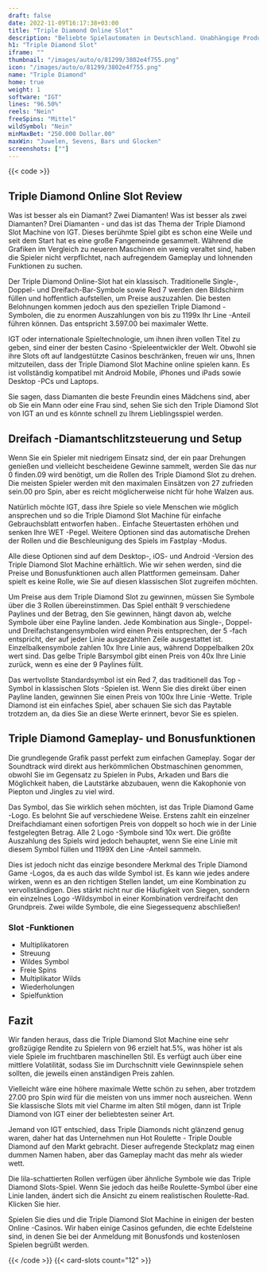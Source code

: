 ```yaml
---
draft: false
date: 2022-11-09T16:17:38+03:00
title: "Triple Diamond Online Slot"
description: "Beliebte Spielautomaten in Deutschland. Unabhängige Produktbewertungen und exklusive Anmeldeangebote. Jetzt spielen!"
h1: "Triple Diamond Slot"
iframe: ""
thumbnail: "/images/auto/o/81299/3802e4f755.png"
icon: "/images/auto/o/81299/3802e4f755.png"
name: "Triple Diamond"
home: true
weight: 1
software: "IGT"
lines: "96.50%"
reels: "Nein"
freeSpins: "Mittel"
wildSymbol: "Nein"
minMaxBet: "250.000 Dollar.00"
maxWin: "Juwelen, Sevens, Bars und Glocken"
screenshots: [""]
---
```


{{< code >}}<h2>Triple Diamond Online Slot Review</h2><p>Was ist besser als ein Diamant? Zwei Diamanten! Was ist besser als zwei Diamanten? Drei Diamanten - und das ist das Thema der Triple Diamond Slot Machine von IGT. Dieses berühmte Spiel gibt es schon eine Weile und seit dem Start hat es eine große Fangemeinde gesammelt. Während die Grafiken im Vergleich zu neueren Maschinen ein wenig veraltet sind, haben die Spieler nicht verpflichtet, nach aufregendem Gameplay und lohnenden Funktionen zu suchen.</p><p>Der Triple Diamond Online-Slot hat ein klassisch. Traditionelle Single-, Doppel- und Dreifach-Bar-Symbole sowie Red 7 werden den Bildschirm füllen und hoffentlich aufstellen, um Preise auszuzahlen. Die besten Belohnungen kommen jedoch aus den speziellen Triple Diamond -Symbolen, die zu enormen Auszahlungen von bis zu 1199x Ihr Line -Anteil führen können. Das entspricht 3.597.00 bei maximaler Wette.</p><p>IGT oder internationale Spieltechnologie, um ihnen ihren vollen Titel zu geben, sind einer der besten Casino -Spieleentwickler der Welt. Obwohl sie ihre Slots oft auf landgestützte Casinos beschränken, freuen wir uns, Ihnen mitzuteilen, dass der Triple Diamond Slot Machine online spielen kann. Es ist vollständig kompatibel mit Android Mobile, iPhones und iPads sowie Desktop -PCs und Laptops.</p><p>Sie sagen, dass Diamanten die beste Freundin eines Mädchens sind, aber ob Sie ein Mann oder eine Frau sind, sehen Sie sich den Triple Diamond Slot von IGT an und es könnte schnell zu Ihrem Lieblingsspiel werden.</p><h2>Dreifach -Diamantschlitzsteuerung und Setup</h2><p>Wenn Sie ein Spieler mit niedrigem Einsatz sind, der ein paar Drehungen genießen und vielleicht bescheidene Gewinne sammelt, werden Sie das nur 0 finden.09 wird benötigt, um die Rollen des Triple Diamond Slot zu drehen. Die meisten Spieler werden mit den maximalen Einsätzen von 27 zufrieden sein.00 pro Spin, aber es reicht möglicherweise nicht für hohe Walzen aus.</p><p>Natürlich möchte IGT, dass ihre Spiele so viele Menschen wie möglich ansprechen und so die Triple Diamond Slot Machine für einfache Gebrauchsblatt entworfen haben.. Einfache Steuertasten erhöhen und senken Ihre WET -Pegel. Weitere Optionen sind das automatische Drehen der Rollen und die Beschleunigung des Spiels im Fastplay -Modus.</p><p>Alle diese Optionen sind auf dem Desktop-, iOS- und Android -Version des Triple Diamond Slot Machine erhältlich. Wie wir sehen werden, sind die Preise und Bonusfunktionen auch allen Plattformen gemeinsam. Daher spielt es keine Rolle, wie Sie auf diesen klassischen Slot zugreifen möchten.</p><p>Um Preise aus dem Triple Diamond Slot zu gewinnen, müssen Sie Symbole über die 3 Rollen übereinstimmen. Das Spiel enthält 9 verschiedene Paylines und der Betrag, den Sie gewinnen, hängt davon ab, welche Symbole über eine Payline landen. Jede Kombination aus Single-, Doppel- und Dreifachstangensymbolen wird einen Preis entsprechen, der 5 -fach entspricht, der auf jeder Linie ausgezahlten Zeile ausgestattet ist. Einzelbalkensymbole zahlen 10x Ihre Linie aus, während Doppelbalken 20x wert sind. Das gelbe Triple Barsymbol gibt einen Preis von 40x Ihre Linie zurück, wenn es eine der 9 Paylines füllt.</p><p>Das wertvollste Standardsymbol ist ein Red 7, das traditionell das Top -Symbol in klassischen Slots -Spielen ist. Wenn Sie dies direkt über einen Payline landen, gewinnen Sie einen Preis von 100x Ihre Linie -Wette. Triple Diamond ist ein einfaches Spiel, aber schauen Sie sich das Paytable trotzdem an, da dies Sie an diese Werte erinnert, bevor Sie es spielen.</p><h2>Triple Diamond Gameplay- und Bonusfunktionen</h2><p>Die grundlegende Grafik passt perfekt zum einfachen Gameplay. Sogar der Soundtrack wird direkt aus herkömmlichen Obstmaschinen genommen, obwohl Sie im Gegensatz zu Spielen in Pubs, Arkaden und Bars die Möglichkeit haben, die Lautstärke abzubauen, wenn die Kakophonie von Piepton und Jingles zu viel wird.</p><p>Das Symbol, das Sie wirklich sehen möchten, ist das Triple Diamond Game -Logo. Es belohnt Sie auf verschiedene Weise. Erstens zahlt ein einzelner Dreifachdiamant einen sofortigen Preis von doppelt so hoch wie in der Linie festgelegten Betrag. Alle 2 Logo -Symbole sind 10x wert. Die größte Auszahlung des Spiels wird jedoch behauptet, wenn Sie eine Linie mit diesem Symbol füllen und 1199X den Line -Anteil sammeln.</p><p>Dies ist jedoch nicht das einzige besondere Merkmal des Triple Diamond Game -Logos, da es auch das wilde Symbol ist. Es kann wie jedes andere wirken, wenn es an den richtigen Stellen landet, um eine Kombination zu vervollständigen. Dies stärkt nicht nur die Häufigkeit von Siegen, sondern ein einzelnes Logo -Wildsymbol in einer Kombination verdreifacht den Grundpreis. Zwei wilde Symbole, die eine Siegessequenz abschließen!</p><h3>
Slot -Funktionen</h3><ul>
<li></span>
Multiplikatoren</li>
<li></span>
Streuung</li>
<li></span>
Wildes Symbol</li>
<li></span>
Freie Spins</li>
<li></span>
Multiplikator Wilds</li>
<li></span>
Wiederholungen</li>
<li></span>
Spielfunktion</li></ul><h2>Fazit</h2><p>Wir fanden heraus, dass die Triple Diamond Slot Machine eine sehr großzügige Rendite zu Spielern von 96 erzielt hat.5%, was höher ist als viele Spiele im fruchtbaren maschinellen Stil. Es verfügt auch über eine mittlere Volatilität, sodass Sie im Durchschnitt viele Gewinnspiele sehen sollten, die jeweils einen anständigen Preis zahlen.</p><p>Vielleicht wäre eine höhere maximale Wette schön zu sehen, aber trotzdem 27.00 pro Spin wird für die meisten von uns immer noch ausreichen. Wenn Sie klassische Slots mit viel Charme im alten Stil mögen, dann ist Triple Diamond von IGT einer der beliebtesten seiner Art.</p><p>Jemand von IGT entschied, dass Triple Diamonds nicht glänzend genug waren, daher hat das Unternehmen nun Hot Roulette - Triple Double Diamond auf den Markt gebracht. Dieser aufregende Steckplatz mag einen dummen Namen haben, aber das Gameplay macht das mehr als wieder wett.</p><p>Die lila-schattierten Rollen verfügen über ähnliche Symbole wie das Triple Diamond Slots-Spiel. Wenn Sie jedoch das heiße Roulette-Symbol über eine Linie landen, ändert sich die Ansicht zu einem realistischen Roulette-Rad. Klicken Sie hier.</p><p>Spielen Sie dies und die Triple Diamond Slot Machine in einigen der besten Online -Casinos. Wir haben einige Casinos gefunden, die echte Edelsteine sind, in denen Sie bei der Anmeldung mit Bonusfonds und kostenlosen Spielen begrüßt werden.</p>{{< /code >}}
 {{< card-slots count="12" >}}